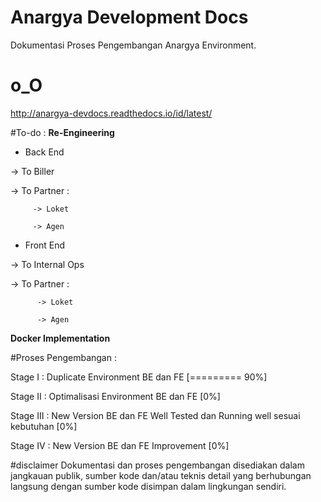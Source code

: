 # Anargya Development Docs
Dokumentasi Proses Pengembangan Anargya Environment.

# o_O
http://anargya-devdocs.readthedocs.io/id/latest/

#To-do :
**Re-Engineering**

* Back End

 -> To Biller
 
 -> To Partner :
 
         -> Loket
    
         -> Agen
 
* Front End

 -> To Internal Ops
 
 -> To Partner :
 
          -> Loket
    
          -> Agen
 
**Docker Implementation**

#Proses Pengembangan :

Stage I   : Duplicate Environment BE dan FE [========= 90%]

Stage II  : Optimalisasi Environment BE dan FE [0%]

Stage III : New Version BE dan FE Well Tested dan Running well sesuai kebutuhan [0%]

Stage IV  : New Version BE dan FE Improvement [0%]

#disclaimer
Dokumentasi dan proses pengembangan disediakan dalam jangkauan publik, sumber kode dan/atau teknis detail yang berhubungan langsung dengan sumber kode disimpan dalam lingkungan sendiri.
